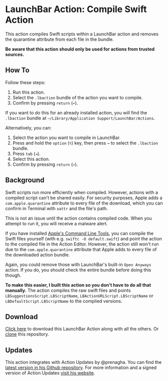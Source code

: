 # LaunchBar Action: Compile Swift Action

This action compiles Swift scripts within a LaunchBar action and removes the quarantine attribute from each file in the bundle.

**Be aware that this action should only be used for actions from trusted sources.**

## How To

Follow these steps:

1. Run this action.
2. Select the `.lbaction` bundle of the action you want to compile.
3. Confirm by pressing `return` (`↩`).

If you want to do this for an already installed action, you will find the `.lbaction` bundle at `~/Library/Application Support/LaunchBar/Actions`.

Alternatively, you can:

1. Select the action you want to compile in LaunchBar.
2. Press and hold the `option` (`⌥`) key, then press `→` to select the `.lbaction` bundle.
3. Press `tab` (`⇥`).
4. Select this action.
5. Confirm by pressing `return` (`↩`).

## Background 

Swift scripts run more efficiently when compiled. However, actions with a compiled script can't be shared easily. For security purposes, Apple adds a `com.apple.quarantine` attribute to every file of the download, which you can confirm in Terminal with `xattr` and the file's path. 

This is not an issue until the action contains compiled code. When you attempt to run it, you will receive a malware alert. 

If you have installed [Apple's Command Line Tools](https://www.maketecheasier.com/install-command-line-tools-without-xcode/), you can compile the Swift files yourself (with e.g. `swiftc -O default.swift`) and point the action to the compiled file in the Action Editor. However, the action still won't run due to the `com.apple.quarantine` attribute that Apple adds to every file of the downloaded action bundle. 

Again, you could remove those with LaunchBar's built-in `Open Anyways` action. If you do, you should check the entire bundle before doing this though.

**To make this easier, I built this action so you don't have to do all that manually.**  The action compiles the raw swift files and points `LBSuggestionsScript.LBScriptName`, `LBActionURLScript.LBScriptName` or `LBDefaultScript.LBScriptName` to the complied versions.

## Download

[Click here](https://github.com/Ptujec/LaunchBar/archive/refs/heads/master.zip) to download this LaunchBar Action along with all the others. Or [clone](https://docs.github.com/en/repositories/creating-and-managing-repositories/cloning-a-repository) this repository.

## Updates

This action integrates with Action Updates by @prenagha. You can find the [latest version in his Github repository](https://github.com/prenagha/launchbar). For more information and a signed version of Action Updates [visit his website](https://renaghan.com/launchbar/action-updates/).